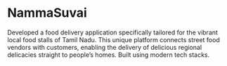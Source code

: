 # NammaSuvai
Developed a food delivery application specifically tailored for the vibrant local food stalls of Tamil Nadu. This unique platform connects street food vendors with customers, enabling the delivery of delicious regional delicacies straight to people’s homes. Built using modern tech stacks.
